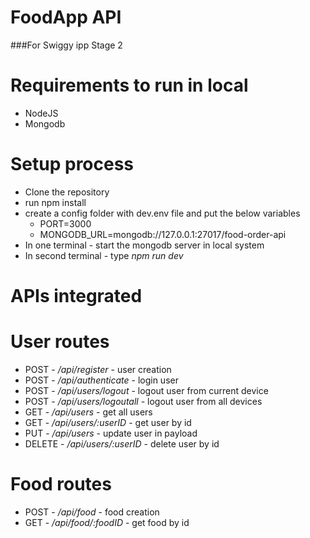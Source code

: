 # FoodApp API

###For Swiggy ipp Stage 2

# Requirements to run in local
* NodeJS
* Mongodb

# Setup process
* Clone the repository
* run npm install
* create a config folder with dev.env file and put the below variables
    * PORT=3000
    * MONGODB_URL=mongodb://127.0.0.1:27017/food-order-api
* In one terminal - start the mongodb server in local system
* In second terminal - type *npm run dev*

# APIs integrated
# User routes
* POST - */api/register* - user creation
* POST - */api/authenticate* - login user
* POST - */api/users/logout* - logout user from current device
* POST - */api/users/logoutall* - logout user from all devices 
* GET - */api/users* - get all users
* GET - */api/users/:userID* - get user by id
* PUT - */api/users* - update user in payload
* DELETE - */api/users/:userID* - delete user by id

# Food routes
* POST - */api/food* - food creation
* GET - */api/food/:foodID* - get food by id
